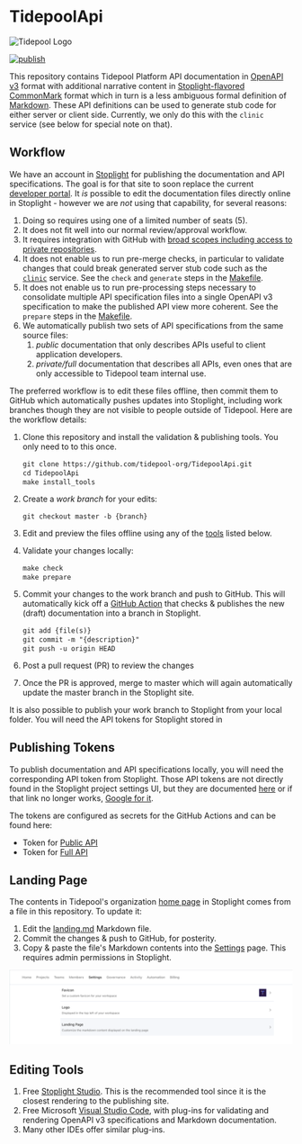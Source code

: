 # TidepoolApi

![Tidepool Logo](./assets/images/Tidepool_Logo_Dark_Large.png)

[![publish](https://github.com/tidepool-org/TidepoolApi/actions/workflows/check-and-publish.yml/badge.svg?branch=master)](https://github.com/tidepool-org/TidepoolApi/actions/workflows/check-and-publish.yml)

This repository contains Tidepool Platform API documentation in [OpenAPI v3](https://www.openapis.org/) format with additional narrative content in [Stoplight-flavored](https://meta.stoplight.io/docs/studio/docs/Documentation/03a-stoplight-flavored-markdown.md) [CommonMark](https://commonmark.org/) format which in turn is a less ambiguous formal definition of [Markdown](https://www.markdownguide.org/).
These API definitions can be used to generate stub code for either server or client side. Currently, we only do this with the `clinic` service (see below for special note on that).

## Workflow

We have an account in [Stoplight](https://tidepool.stoplight.io) for publishing the documentation and API specifications. The goal is for that site to soon replace the current [developer portal](https://developer.tidepool.org). It *is* possible to edit the documentation files directly online in Stoplight - however we are *not* using that capability, for several reasons:

1. Doing so requires using one of a limited number of seats (5).
2. It does not fit well into our normal review/approval workflow.
3. It requires integration with GitHub with [broad scopes including access to private repositories](https://support.stoplight.io/s/article/Github-OAuth-Permissions-Overview).
4. It does not enable us to run pre-merge checks, in particular to validate changes that could break generated server stub code such as the [`clinic`](https://github.com/tidepool-org/clinic) service. See the `check` and `generate` steps in the [Makefile](./Makefile).
5. It does not enable us to run pre-processing steps necessary to consolidate multiple API specification files into a single OpenAPI v3 specification to make the published API view more coherent. See the `prepare` steps in the [Makefile](./Makefile).
6. We automatically publish two sets of API specifications from the same source files:
   1. *public* documentation that only describes APIs useful to client application developers.
   2. *private/full* documentation that describes all APIs, even ones that are only accessible to Tidepool team internal use.

The preferred workflow is to edit these files offline, then commit them to GitHub which automatically pushes updates into Stoplight, including work branches though they are not visible to people outside of Tidepool. Here are the workflow details:

1. Clone this repository and install the validation & publishing tools. You only need to to this once.

    ```shell
    git clone https://github.com/tidepool-org/TidepoolApi.git
    cd TidepoolApi
    make install_tools
    ```

2. Create a *work branch* for your edits:

    ```shell
    git checkout master -b {branch}
    ```

3. Edit and preview the files offline using any of the [tools](#editing-tools) listed below.
4. Validate your changes locally:

    ```shell
    make check
    make prepare
    ```

5. Commit your changes to the work branch and push to GitHub. This will automatically kick off a [GitHub Action](.github/workflows/) that checks & publishes the new (draft) documentation into a branch in Stoplight.

    ```shell
    git add {file(s)}
    git commit -m "{description}"
    git push -u origin HEAD
    ```

6. Post a pull request (PR) to review the changes
7. Once the PR is approved, merge to master which will again automatically update the master branch in the Stoplight site.

It is also possible to publish your work branch to Stoplight from your local folder. You will need the API tokens for Stoplight stored in 

## Publishing Tokens

To publish documentation and API specifications locally, you will need the corresponding API token from Stoplight. Those API tokens are not directly found in the Stoplight project settings UI, but they are documented [here](https://docs.stoplight.io/docs/platform/f76c84240244f-publish-with-the-stoplight-cli) or if that link no longer works, [Google for it](https://www.google.com/search?q=Publish+with+Stoplight+CLI).

The tokens are configured as secrets for the GitHub Actions and can be found here:

* Token for [Public API](https://tidepool.stoplight.io/settings/tidepool-api/automation)
* Token for [Full API](https://tidepool.stoplight.io/settings/tidepool-full-api/automation)

## Landing Page

The contents in Tidepool's organization [home page](https://tidepool.stoplight.io/) in Stoplight comes from a file in this repository. To update it:

1. Edit the [landing.md](./landing.md) Markdown file.
2. Commit the changes & push to GitHub, for posterity.
3. Copy & paste the file's Markdown contents into the [Settings](https://tidepool.stoplight.io/admin/settings) page. This requires admin permissions in Stoplight.

![Updating Landing Page](./assets/images/updating-landing-page.png)

## Editing Tools

1. Free [Stoplight Studio](https://stoplight.io/studio/). This is the recommended tool since it is the closest rendering to the publishing site.
2. Free Microsoft [Visual Studio Code](https://code.visualstudio.com/), with plug-ins for validating and rendering OpenAPI v3 specifications and Markdown documentation.
3. Many other IDEs offer similar plug-ins.
